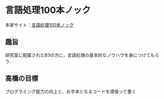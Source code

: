 # 言語処理100本ノック
本家サイト：[言語処理100本ノック](http://www.cl.ecei.tohoku.ac.jp/index.php?%E8%A8%80%E8%AA%9E%E5%87%A6%E7%90%86100%E6%9C%AC%E3%83%8E%E3%83%83%E3%82%AF)

## 趣旨
研究室に配属されたB3の方に，言語処理の基本的なノウハウを身につけてもらう．

## 高橋の目標
プログラミング能力の向上と、お手本となるコードを頑張って書く